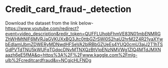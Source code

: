 # Credit_card_fraud-_detection

Download the dataset from the link below-
https://www.youtube.com/redirect?event=video_description&redir_token=QUFFLUhqbFhmVE83N01mbENMRGZhWHMtNlF6MVRJaGVKUXxBQ3Jtc0ttbGZrSWl0S2haU2hrM2Z4R21yaXYwbEdlamlJbmZDWERyMDNwdHFSeVA2blRBbGZUeEs4YUQ0cmU3ajJ2T1hTSGdPVTdTNU5kWUFqTGdqcDNvMTNXQzBtVlpENzNMVWg1ZlQ4MTdJMXNaazh6eE5fMA&q=https%3A%2F%2Fwww.kaggle.com%2Fmlg-ulb%2Fcreditcardfraud&v=NCgjcHLFNDg
